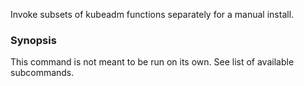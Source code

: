 
Invoke subsets of kubeadm functions separately for a manual install.

### Synopsis


This command is not meant to be run on its own. See list of available subcommands.

